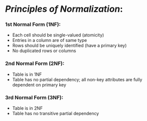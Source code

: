 # _Principles of Normalization_:

### 1st Normal Form (1NF):
* Each cell should be single-valued (atomicity)
* Entries in a column are of same type
* Rows should be uniquely identified (have a primary key)
* No duplicated rows or columns

### 2nd Normal Form (2NF):
* Table is in 1NF
* Table has no partial dependency; all non-key attributes are fully dependent on primary key

### 3rd Normal Form (3NF):
* Table is in 2NF
* Table has no transitive partial dependency



